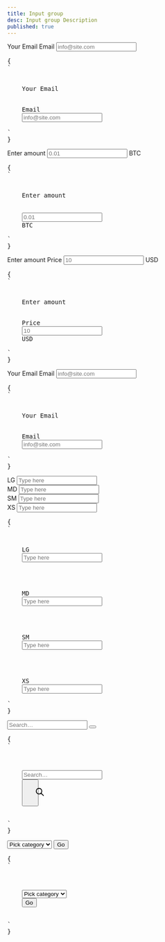 ```yaml
---
title: Input group
desc: Input group Description
published: true
---
```


<script>
  import Component from "@components/Component.svelte"
</script>

<Component title="Group label and text input horizontally">
<div class="form-control">
  <label class="label">
    <span class="label-text">Your Email</span>
  </label>
  <label class="input-group">
    <span>Email</span>
    <input type="text" placeholder="info@site.com" class="input input-bordered">
  </label>
</div>
<pre slot="html">{
`<div class="form-control">
  <label class="label">
    <span class="label-text">Your Email</span>
  </label>
  <label class="input-group">
    <span>Email</span>
    <input type="text" placeholder="info@site.com" class="input input-bordered">
  </label>
</div>`
}</pre>
</Component>

<Component title="Group text input and label horizontally">
<div class="form-control">
  <label class="label">
    <span class="label-text">Enter amount</span>
  </label>
  <label class="input-group">
    <input type="text" placeholder="0.01" class="input input-bordered">
    <span>BTC</span>
  </label>
</div>
<pre slot="html">{
`<div class="form-control">
  <label class="label">
    <span class="label-text">Enter amount</span>
  </label>
  <label class="input-group">
    <input type="text" placeholder="0.01" class="input input-bordered">
    <span>BTC</span>
  </label>
</div>`
}</pre>
</Component>

<Component title="label on both sides">
<div class="form-control">
  <label class="label">
    <span class="label-text">Enter amount</span>
  </label>
  <label class="input-group">
    <span>Price</span>
    <input type="text" placeholder="10" class="input input-bordered">
    <span>USD</span>
  </label>
</div>
<pre slot="html">{
`<div class="form-control">
  <label class="label">
    <span class="label-text">Enter amount</span>
  </label>
  <label class="input-group">
    <span>Price</span>
    <input type="text" placeholder="10" class="input input-bordered">
    <span>USD</span>
  </label>
</div>`
}</pre>
</Component>

<Component title="Group label and text input vertically">
<div class="form-control">
  <label class="label">
    <span class="label-text">Your Email</span>
  </label>
  <label class="input-group input-group-vertical">
    <span>Email</span>
    <input type="text" placeholder="info@site.com" class="input input-bordered">
  </label>
</div>
<pre slot="html">{
`<div class="form-control">
  <label class="label">
    <span class="label-text">Your Email</span>
  </label>
  <label class="input-group input-group-vertical">
    <span>Email</span>
    <input type="text" placeholder="info@site.com" class="input input-bordered">
  </label>
</div>`
}</pre>
</Component>

<Component title="Sizes">
<div class="flex flex-col gap-4 items-center">
  <div class="form-control">
    <label class="input-group input-group-lg">
      <span>LG</span>
      <input type="text" placeholder="Type here" class="input input-bordered input-lg">
    </label>
  </div>
  <div class="form-control">
    <label class="input-group input-group-md">
      <span>MD</span>
      <input type="text" placeholder="Type here" class="input input-bordered input-md">
    </label>
  </div>
  <div class="form-control">
    <label class="input-group input-group-sm">
      <span>SM</span>
      <input type="text" placeholder="Type here" class="input input-bordered input-sm">
    </label>
  </div>
  <div class="form-control">
    <label class="input-group input-group-xs">
      <span>XS</span>
      <input type="text" placeholder="Type here" class="input input-bordered input-xs">
    </label>
  </div>
</div>
<pre slot="html">{
`<div class="form-control">
  <label class="input-group input-group-lg">
    <span>LG</span>
    <input type="text" placeholder="Type here" class="input input-bordered input-lg">
  </label>
</div>
<div class="form-control">
  <label class="input-group input-group-md">
    <span>MD</span>
    <input type="text" placeholder="Type here" class="input input-bordered input-md">
  </label>
</div>
<div class="form-control">
  <label class="input-group input-group-sm">
    <span>SM</span>
    <input type="text" placeholder="Type here" class="input input-bordered input-sm">
  </label>
</div>
<div class="form-control">
  <label class="input-group input-group-xs">
    <span>XS</span>
    <input type="text" placeholder="Type here" class="input input-bordered input-xs">
  </label>
</div>`
}</pre>
</Component>

<Component title="Group text input and button">
<div class="form-control">
  <div class="input-group">
    <input type="text" placeholder="Search…" class="input input-bordered">
    <button class="btn btn-square">
      <svg xmlns="http://www.w3.org/2000/svg" class="h-6 w-6" fill="none" viewBox="0 0 24 24" stroke="currentColor"><path stroke-linecap="round" stroke-linejoin="round" stroke-width="2" d="M21 21l-6-6m2-5a7 7 0 11-14 0 7 7 0 0114 0z" /></svg>
    </button>
  </div>
</div>
<pre slot="html">{
`<div class="form-control">
  <div class="input-group">
    <input type="text" placeholder="Search…" class="input input-bordered">
    <button class="btn btn-square">
      <svg xmlns="http://www.w3.org/2000/svg" class="h-6 w-6" fill="none" viewBox="0 0 24 24" stroke="currentColor"><path stroke-linecap="round" stroke-linejoin="round" stroke-width="2" d="M21 21l-6-6m2-5a7 7 0 11-14 0 7 7 0 0114 0z" /></svg>
    </button>
  </div>
</div>`
}</pre>
</Component>

<Component title="Group select and button">
<div class="form-control">
  <div class="input-group">
    <select class="select select-bordered">
      <option disabled selected>Pick category</option>
      <option>T-shirts</option>
      <option>Mugs</option>
    </select>
    <button class="btn">Go</button>
  </div>
</div>
<pre slot="html">{
`<div class="form-control">
  <div class="input-group">
    <select class="select select-bordered">
      <option disabled selected>Pick category</option>
      <option>T-shirts</option>
      <option>Mugs</option>
    </select>
    <button class="btn">Go</button>
  </div>
</div>`
}</pre>
</Component>
